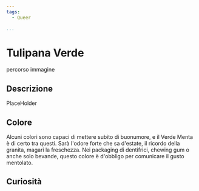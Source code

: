 ```yaml
---
tags:
  - Queer

...
```


# Tulipana Verde

percorso immagine

## Descrizione

PlaceHolder

## Colore

Alcuni colori sono capaci di mettere subito di buonumore, e il Verde Menta è di certo tra questi. Sarà l'odore forte che sa d'estate, il ricordo della granita, magari la freschezza. Nei packaging di dentifrici, chewing gum o anche solo bevande, questo colore è d'obbligo per comunicare il gusto mentolato.

## Curiosità